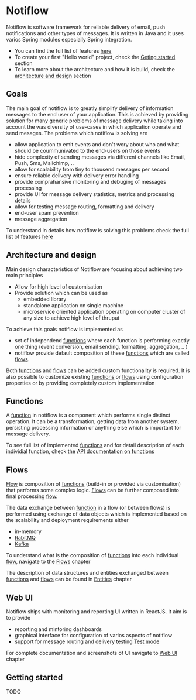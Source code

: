 # Notiflow
Notiflow is software framework for reliable delivery of email, push notifications and other types of messages. It is written in Java and it uses varios Spring modules especially Spring integration. 

* You can find the full list of features [here](features.md)
* To create your first "Hello world" project, check the [Geting started](#getting-started) section
* To learn more about the architecture and how it is build, check the [architecture and design](#architecture) section


## Goals
The main goal of notiflow is to greatly simplify delivery of information messages to the end user of your application. This is achieved by providing solution for many generic problems of message delivery while taking into account the was diversity of use-cases in which application operate and send mesages. The problems which notiflow is solving are

  * allow application to emit events and don't wory about who and what should be coummunivated to the end-users on those events
  * hide complexity of sending messages via different channels like Email, Push, Sms, Mailchimp, ..
  * allow for scalability from tiny to thousend messages per second
  * ensure reliable delivery with delivery error handling 
  * provide comprahansive monitoring and debuging of messages processing
  * provide UI for message delivery statistics, metrics and processing details
  * allow for testing message routing, formatting and delivery
  * end-user spam prevention
  * message aggregation

To understand in details how notiflow is solving this problems check the full list of features [here](features.md)

## Architecture and design <span id="architecture"/>
Main design characteristics of Notiflow are focusing about achieving two main principles

  * Allow for high level of customisation
  * Provide solution which can be used as 
    * embedded library 
    * standalone application on single machine
    * microservice oriented application operating on computer cluster of any size to achieve high level of thruput

To achieve this goals notiflow is implemented as

  * set of independend [functions](functions) where each function is performing exactly one thing (event conversion, email sending, formatting, aggregation, .. )
  * notiflow provide default composition of these [functions](functions.md) which are called [flows](flows). 

Both [functions](functions) and [flows](flows) can be added custom functionality is required. It is also possible to customize existing [functions](functions) or [flows](flows) using configuration properties or by providing completely custom implementation 

## Functions <span id="functions"/>

A [function](functions.md) in notiflow is a component which performs single distinct operation. It can be a transformation, getting data from another system, persisting processing information or anything else which is important for message delivery.

To see full list of implemented [functions](functions.md) and for detail description of each individial function, check the [API documentation on functions]()

## Flows <span id="flows"/>
[Flow](flows.md) is composition of [functions](functions.md) (build-in or provided via customisation) that performs some complex logic. [Flows](flows.md) can be further composed into final processing [flow](flows.md).

The data exchange between [function](functions.md) in a flow (or between flows) is performed using exchange of data objects which is implemented based on the scalability and deployment requirements either 

  * in-memory 
  * [RabitMQ](https://www.rabbitmq.com/)
  * [Kafka](https://kafka.apache.org/)

To understand what is the composition of [functions](functions.md) into each individual [flow](flows.md), navigate to the [Flows](flows.md) chapter

The description of data structures and entities exchanged between [functions](functions.md) and [flows](flows.md) can be found in [Entities](entities.md) chapter

## Web UI <span id="ui"/>
Notiflow ships with monitoring and reporting UI written in ReactJS. It aim is to provide

* reporting and mintoring dashboards
* graphical interface for configuration of varios aspects of notiflow
* support for message routing and delivery testing [Test mode]()

For complete documentation and screenshots of UI navigate to [Web UI]() chapter

## Getting started <span id="getting-started"/>
TODO
